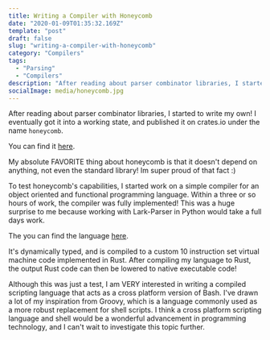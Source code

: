 ```yaml
---
title: Writing a Compiler with Honeycomb
date: "2020-01-09T01:35:32.169Z"
template: "post"
draft: false
slug: "writing-a-compiler-with-honeycomb"
category: "Compilers"
tags:
  - "Parsing"
  - "Compilers"
description: "After reading about parser combinator libraries, I started to write my own! I eventually got it into a working state, and published it on crates.io under the name `honeycomb`."
socialImage: media/honeycomb.jpg
---
```


After reading about parser combinator libraries, I started to write my own! I eventually got it into a working state, and published it on crates.io under the name `honeycomb`.

You can find it [here](https://github.com/adam-mcdaniel/honeycomb).

My absolute FAVORITE thing about honeycomb is that it doesn't depend on anything, not even the standard library! Im super proud of that fact :)

To test honeycomb's capabilities, I started work on a simple compiler for an object oriented and functional programming language. Within a three or so hours of work, the compiler was fully implemented! This was a huge surprise to me because working with Lark-Parser in Python would take a full days work.

The you can find the language [here](https://github.com/adam-mcdaniel/xassembler).

It's dynamically typed, and is compiled to a custom 10 instruction set virtual machine code implemented in Rust. After compiling my language to Rust, the output Rust code can then be lowered to native executable code!

Although this was just a test, I am VERY interested in writing a compiled scripting language that acts as a cross platform version of Bash. I've drawn a lot of my inspiration from Groovy, which is a language commonly used as a more robust replacement for shell scripts. I think a cross platform scripting language and shell would be a wonderful advancement in programming technology, and I can't wait to investigate this topic further.
